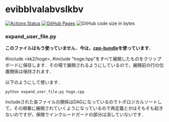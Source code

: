 # evibblvalabvslkbv

[![Actions Status](https://github.com/kk2a/library/workflows/verify/badge.svg)](https://gitub.com/kk2a/library/actions)
[![GitHub Pages](https://img.shields.io/static/v1?label=GitHub+Pages&message=+&color=brightgreen&logo=github)](https://kk2a.github.io/library/)
![GitHub code size in bytes](https://img.shields.io/github/languages/code-size/kk2a/library?style=flat-square)


### expand_user_file.py
<!-- 強調 -->
**このファイルはもう使っていません．今は，[cpp-bundle](https://github.com/kk2a/cpp-bundle)を使っています．**

#include <kk2/hoge>, #include "hoge.hpp"をすべて展開したものをクリップボードに保存します．その場で展開されるようにしているので，展開前の行の位置関係は保持されます．

以下のようにして使います．

``` concole
python expand_user_file.py hoge.cpp
```

includeされた各ファイルの関係はDAGになっているのでトポロジカルソートして，その順番に展開されていくようになっているので再定義とかはそもそも起きないのですが，保険でインクルードガードの部分は消していないです．

